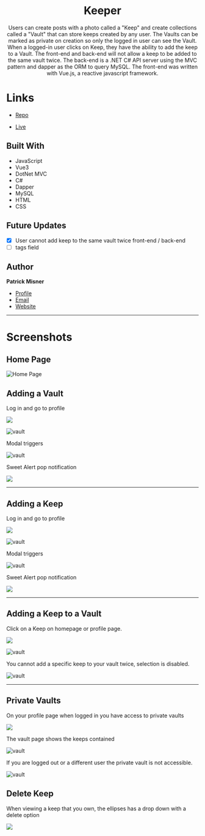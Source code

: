 
<h1 align="center"><project-name> Keeper</h1>

<p align="center"><project-description>Users can create posts with a photo called a "Keep" and create collections called a "Vault" that can store keeps created by any user. The Vaults can be marked as private on creation so only the logged in user can see the Vault. When a logged-in user clicks on Keep, they have the ability to add the keep to a Vault. The front-end and back-end will not allow a keep to be added to the same vault twice. The back-end is a .NET C# API server using the MVC pattern and dapper as the ORM to query MySQL. The front-end was written with Vue.js, a reactive javascript framework.</p>

# Links

- [Repo](https://github.com/patrick-misner/Keepr "Keeper Repo")

- [Live](https://keeper-pm.herokuapp.com/ "Live View")




## Built With


- JavaScript
- Vue3
- DotNet MVC
- C#
- Dapper
- MySQL
- HTML
- CSS

## Future Updates

- [x] User cannot add keep to the same vault twice front-end / back-end
- [ ] tags field

## Author

**Patrick Misner**

- [Profile](https://github.com/patrick-misner "Patrick Misner")
- [Email](mailto:misner.patrick@gmail.com?subject=Hi "Hi!")
- [Website](https://kingtechnologies.in "Welcome")

- - -

# Screenshots

## Home Page

![Home Page](/Keepr.client/src/assets/img/homepage.png "Home Page")




## Adding a Vault

Log in and go to profile

![](/Keepr.client/src/assets/img/myprofile.png)

![vault](/Keepr.client/src/assets/img/addvault.png)

Modal triggers

![vault](/Keepr.client/src/assets/img/privatevault.png)

Sweet Alert pop notification

![](/Keepr.client/src/assets/img/Pop-notify.png)
- - -
## Adding a Keep

Log in and go to profile

![](/Keepr.client/src/assets/img/myprofile.png)

![vault](/Keepr.client/src/assets/img/addkeep.png)

Modal triggers

![vault](/Keepr.client/src/assets/img/keepform.png)

Sweet Alert pop notification

![](/Keepr.client/src/assets/img/keep-pop.png)

- - -
## Adding a Keep to a Vault

Click on a Keep on homepage or profile page.

![](/Keepr.client/src/assets/img/addkeeptovault.png)

![vault](/Keepr.client/src/assets/img/addkeeptovaultpop.png)

You cannot add a specific keep to your vault twice, selection is disabled.

![vault](/Keepr.client/src/assets/img/addkeeptovaultdisable.png)


---

## Private Vaults

On your profile page when logged in you have access to private vaults

![](/Keepr.client/src/assets/img/privatevaultloggedin.png)

The vault page shows the keeps contained

![vault](/Keepr.client/src/assets/img/privatevaultpage.png)

If you are logged out or a different user the private vault is not accessible.

![vault](/Keepr.client/src/assets/img/privatevaultloggedout.png)


## Delete Keep

When viewing a keep that you own, the ellipses has a drop down with a delete option

![](/Keepr.client/src/assets/img/deletekeep.png)

